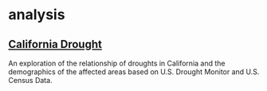 # analysis

## [California Drought](californiaDrought) 
An exploration of the relationship of droughts in California and the demographics of the affected areas based on U.S. Drought Monitor and U.S. Census Data.

